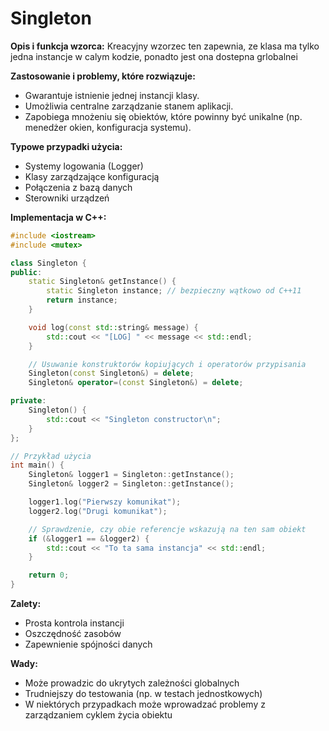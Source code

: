 # Singleton
**Opis i funkcja wzorca:**
Kreacyjny wzorzec ten zapewnia, ze klasa ma tylko jedna instancje w calym kodzie, ponadto jest ona dostepna grlobalnei

**Zastosowanie i problemy, które rozwiązuje:**

* Gwarantuje istnienie jednej instancji klasy.
* Umożliwia centralne zarządzanie stanem aplikacji.
* Zapobiega mnożeniu się obiektów, które powinny być unikalne (np. menedżer okien, konfiguracja systemu).

**Typowe przypadki użycia:**

* Systemy logowania (Logger)
* Klasy zarządzające konfiguracją
* Połączenia z bazą danych
* Sterowniki urządzeń

**Implementacja w C++:**

```c++
#include <iostream>
#include <mutex>

class Singleton {
public:
    static Singleton& getInstance() {
        static Singleton instance; // bezpieczny wątkowo od C++11
        return instance;
    }

    void log(const std::string& message) {
        std::cout << "[LOG] " << message << std::endl;
    }

    // Usuwanie konstruktorów kopiujących i operatorów przypisania
    Singleton(const Singleton&) = delete;
    Singleton& operator=(const Singleton&) = delete;

private:
    Singleton() {
        std::cout << "Singleton constructor\n";
    }
};

// Przykład użycia
int main() {
    Singleton& logger1 = Singleton::getInstance();
    Singleton& logger2 = Singleton::getInstance();

    logger1.log("Pierwszy komunikat");
    logger2.log("Drugi komunikat");

    // Sprawdzenie, czy obie referencje wskazują na ten sam obiekt
    if (&logger1 == &logger2) {
        std::cout << "To ta sama instancja" << std::endl;
    }

    return 0;
}
```

**Zalety:**

* Prosta kontrola instancji
* Oszczędność zasobów
* Zapewnienie spójności danych

**Wady:**

* Może prowadzic do ukrytych zależności globalnych
* Trudniejszy do testowania (np. w testach jednostkowych)
* W niektórych przypadkach może wprowadzać problemy z zarządzaniem cyklem życia obiektu